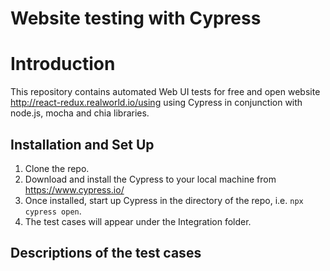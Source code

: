 # Website testing with Cypress
 

# Introduction

This repository contains automated Web UI tests for free and open website http://react-redux.realworld.io/using using Cypress in conjunction with node.js, mocha and chia libraries.



## Installation and Set Up
1. Clone the repo.
2. Download and install the Cypress to your local machine from https://www.cypress.io/
3. Once installed, start up Cypress in the directory of the repo, i.e. ```npx cypress open```.
4. The test cases will appear under the Integration folder. 

## Descriptions of the test cases 
